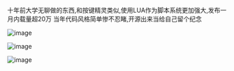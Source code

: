 十年前大学无聊做的东西,和按键精灵类似,使用LUA作为脚本系统更加强大,发布一月内载量超20万
当年代码风格简单惨不忍睹,开源出来当给自己留个纪念



![image](https://github.com/gamegrd/imitating/blob/master/screenshot/1.jpg)


![image](https://github.com/gamegrd/imitating/blob/master/screenshot/2.jpg)


![image](https://github.com/gamegrd/imitating/blob/master/screenshot/3.jpg)

